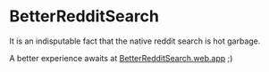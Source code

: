 # BetterRedditSearch

It is an indisputable fact that the native reddit search is hot garbage.

A better experience awaits at [BetterRedditSearch.web.app](https://betterredditsearch.web.app) ;)
